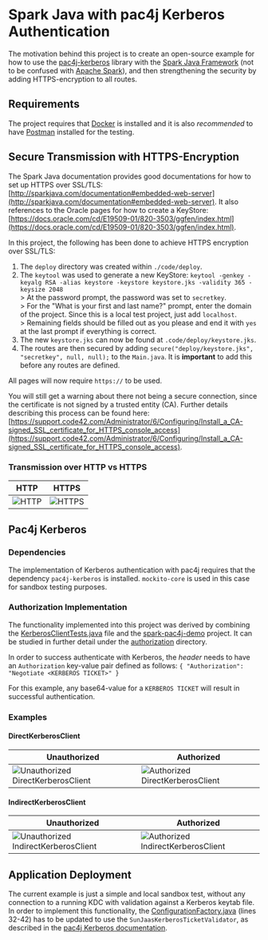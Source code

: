 # Spark Java with pac4j Kerberos Authentication
The motivation behind this project is to create an open-source example for how to use the [pac4j-kerberos](https://www.pac4j.org/docs/clients/kerberos.html) library with the [Spark Java Framework](http://sparkjava.com/) (not to be confused with [Apache Spark](http://spark.apache.org/)), and then strengthening the security by adding HTTPS-encryption to all routes.

## Requirements
The project requires that [Docker](https://www.docker.com/) is installed and it is also *recommended* to have [Postman](https://www.postman.com/) installed for the testing.

## Secure Transmission with HTTPS-Encryption
The Spark Java documentation provides good documentations for how to set up HTTPS over SSL/TLS: [http://sparkjava.com/documentation#embedded-web-server](http://sparkjava.com/documentation#embedded-web-server). It also references to the Oracle pages for how to create a KeyStore: [https://docs.oracle.com/cd/E19509-01/820-3503/ggfen/index.html](https://docs.oracle.com/cd/E19509-01/820-3503/ggfen/index.html).

In this project, the following has been done to achieve HTTPS encryption over SSL/TLS:
1. The `deploy` directory was created within `./code/deploy`.
2. The `keytool` was used to generate a new KeyStore: `keytool -genkey -keyalg RSA -alias keystore -keystore keystore.jks -validity 365 -keysize 2048`</br>> At the password prompt, the password was set to `secretkey`.</br>> For the "What is your first and last name?" prompt, enter the domain of the project. Since this is a local test project, just add `localhost`.</br>> Remaining fields should be filled out as you please and end it with `yes` at the last prompt if everything is correct.
3. The new `keystore.jks` can now be found at `.code/deploy/keystore.jks`.
4. The routes are then secured by adding `secure("deploy/keystore.jks", "secretkey", null, null);` to the `Main.java`. It is **important** to add this before any routes are defined.

All pages will now require `https://` to be used.

You will still get a warning about there not being a secure connection, since the certificate is not signed by a trusted entity (CA). Further details describing this process can be found here: [https://support.code42.com/Administrator/6/Configuring/Install_a_CA-signed_SSL_certificate_for_HTTPS_console_access](https://support.code42.com/Administrator/6/Configuring/Install_a_CA-signed_SSL_certificate_for_HTTPS_console_access).

### Transmission over HTTP vs HTTPS

| HTTP | HTTPS |
| ---- | ----- |
| ![HTTP](https://github.com/FredrikBakken/sparkjava-pac4j-kerberos/blob/master/docs/assets/images/http.png?raw=true) | ![HTTPS](https://github.com/FredrikBakken/sparkjava-pac4j-kerberos/blob/master/docs/assets/images/https.png?raw=true) |


## Pac4j Kerberos

### Dependencies
The implementation of Kerberos authentication with pac4j requires that the dependency `pac4j-kerberos` is installed. `mockito-core` is used in this case for sandbox testing purposes.

### Authorization Implementation
The functionality implemented into this project was derived by combining the [KerberosClientTests.java](https://github.com/pac4j/pac4j/blob/master/pac4j-kerberos/src/test/java/org/pac4j/kerberos/client/direct/KerberosClientTests.java) file and the [spark-pac4j-demo](https://github.com/pac4j/spark-pac4j-demo) project. It can be studied in further detail under the [authorization](https://github.com/FredrikBakken/sparkjava-pac4j-kerberos/tree/master/code/src/main/java/com/bakkentechnologies/authorization) directory.

In order to success authenticate with Kerberos, the *header* needs to have an `Authorization` key-value pair defined as follows: `{ "Authorization": "Negotiate <KERBEROS TICKET>" }`

For this example, any base64-value for a `KERBEROS TICKET` will result in successful authentication. 

### Examples

#### DirectKerberosClient
| Unauthorized | Authorized |
| ------------ | ---------- |
| ![Unauthorized DirectKerberosClient](https://raw.githubusercontent.com/FredrikBakken/sparkjava-pac4j-kerberos/master/docs/assets/images/direct_unauthorized.png) | ![Authorized DirectKerberosClient](https://raw.githubusercontent.com/FredrikBakken/sparkjava-pac4j-kerberos/master/docs/assets/images/direct_authorized.png) |


#### IndirectKerberosClient
| Unauthorized | Authorized |
| ------------ | ---------- |
| ![Unauthorized IndirectKerberosClient](https://raw.githubusercontent.com/FredrikBakken/sparkjava-pac4j-kerberos/master/docs/assets/images/indirect_unauthorized.png) | ![Authorized IndirectKerberosClient](https://raw.githubusercontent.com/FredrikBakken/sparkjava-pac4j-kerberos/master/docs/assets/images/indirect_authorized.png) |

## Application Deployment
The current example is just a simple and local sandbox test, without any connection to a running KDC with validation against a Kerberos keytab file. In order to implement this functionality, the [ConfigurationFactory.java](https://github.com/FredrikBakken/sparkjava-pac4j-kerberos/blob/master/code/src/main/java/com/bakkentechnologies/authorization/ConfigurationFactory.java) (lines 32-42) has to be updated to use the `SunJaasKerberosTicketValidator`, as described in the [pac4j Kerberos documentation](https://www.pac4j.org/docs/clients/kerberos.html).
